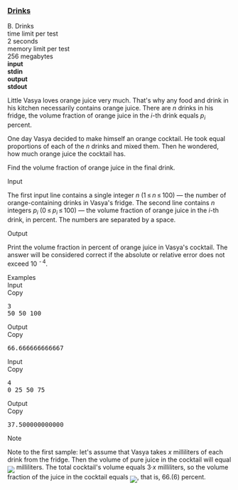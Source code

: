 <h3><a href="https://codeforces.com/contest/200/problem/B" target="_blank" rel="noopener noreferrer">Drinks</a></h3>

<div class="header"><div class="title">B. Drinks</div><div class="time-limit"><div class="property-title">time limit per test</div>2 seconds</div><div class="memory-limit"><div class="property-title">memory limit per test</div>256 megabytes</div><div class="input-file input-standard" style="font-weight: bold"><div class="property-title">input</div>stdin</div><div class="output-file output-standard" style="font-weight: bold"><div class="property-title">output</div>stdout</div></div><div><p>Little Vasya loves orange juice very much. That's why any food and drink in his kitchen necessarily contains orange juice. There are <span class="tex-span"><i>n</i></span> drinks in his fridge, the volume fraction of orange juice in the <span class="tex-span"><i>i</i></span>-th drink equals <span class="tex-span"><i>p</i><sub class="lower-index"><i>i</i></sub></span> percent.</p><p>One day Vasya decided to make himself an orange cocktail. He took equal proportions of each of the <span class="tex-span"><i>n</i></span> drinks and mixed them. Then he wondered, how much orange juice the cocktail has.</p><p>Find the volume fraction of orange juice in the final drink.</p></div><div class="input-specification"><div class="section-title">Input</div><p>The first input line contains a single integer <span class="tex-span"><i>n</i></span> (<span class="tex-span">1 ≤ <i>n</i> ≤ 100</span>) — the number of orange-containing drinks in Vasya's fridge. The second line contains <span class="tex-span"><i>n</i></span> integers <span class="tex-span"><i>p</i><sub class="lower-index"><i>i</i></sub></span> (<span class="tex-span">0 ≤ <i>p</i><sub class="lower-index"><i>i</i></sub> ≤ 100</span>) — the volume fraction of orange juice in the <span class="tex-span"><i>i</i></span>-th drink, in percent. The numbers are separated by a space.</p></div><div class="output-specification"><div class="section-title">Output</div><p>Print the volume fraction in percent of orange juice in Vasya's cocktail. The answer will be considered correct if the absolute or relative error does not exceed <span class="tex-span">10 <sup class="upper-index"> - 4</sup></span>.</p></div><div class="sample-tests"><div class="section-title">Examples</div><div class="sample-test"><div class="input"><div class="title">Input<div title="Copy" data-clipboard-target="#id00025272148095027758" id="id002676600456559516" class="input-output-copier">Copy</div></div><pre id="id00025272148095027758">3<br>50 50 100<br></pre></div><div class="output"><div class="title">Output<div title="Copy" data-clipboard-target="#id006158898916759695" id="id008564771425113905" class="input-output-copier">Copy</div></div><pre id="id006158898916759695">66.666666666667<br></pre></div><div class="input"><div class="title">Input<div title="Copy" data-clipboard-target="#id005444352391802694" id="id007201390156863176" class="input-output-copier">Copy</div></div><pre id="id005444352391802694">4<br>0 25 50 75<br></pre></div><div class="output"><div class="title">Output<div title="Copy" data-clipboard-target="#id002007695438199446" id="id0020340356192287767" class="input-output-copier">Copy</div></div><pre id="id002007695438199446">37.500000000000<br></pre></div></div></div><div class="note"><div class="section-title">Note</div><p>Note to the first sample: let's assume that Vasya takes <span class="tex-span"><i>x</i></span> milliliters of each drink from the fridge. Then the volume of pure juice in the cocktail will equal <img align="middle" class="tex-formula" src="https://espresso.codeforces.com/c1fac6e64d3a8ee6a5ac138cbe51e60039b22473.png" style="max-width: 100.0%;max-height: 100.0%;"> milliliters. The total cocktail's volume equals <span class="tex-span">3·<i>x</i></span> milliliters, so the volume fraction of the juice in the cocktail equals <img align="middle" class="tex-formula" src="https://espresso.codeforces.com/ceb0664e55a1f9f5fa1243ec74680a4665a4d58d.png" style="max-width: 100.0%;max-height: 100.0%;">, that is, <span class="tex-span">66.(6)</span> percent.</p></div>